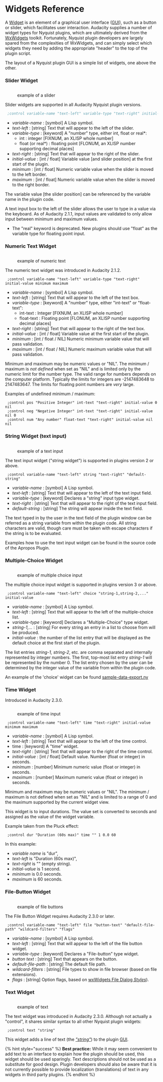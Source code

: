 # Widgets Reference

A [Widget](https://en.wikipedia.org/wiki/Widget\_\(GUI\)) is an element of a graphical user interface ([GUI](https://en.wikipedia.org/wiki/Graphical\_user\_interface)), such as a button or slider, which facilitates user interaction. Audacity supplies a number of widget types for Nyquist plugins, which are ultimately derived from the [WxWidgets](https://www.wxwidgets.org/) toolkit. Fortunately, Nyquist plugin developers are largely spared from the complexities of WxWidgets, and can simply select which widgets they need by adding the appropriate "header" to the top of the plugin script.

The layout of a Nyquist plugin GUI is a simple list of widgets, one above the other.

### Slider Widget

<figure><img src="../../../.gitbook/assets/image (6) (2).png" alt=""><figcaption><p>example of a slider</p></figcaption></figure>

Slider widgets are supported in all Audacity Nyquist plugin versions.

```lisp
 ;control variable-name "text-left" variable-type "text-right" initial-value minimum maximum
```

* _variable-name_ : \[symbol] A Lisp symbol.
* _text-left_ : \[string] Text that will appear to the left of the slider.
* _variable-type_ : \[keyword] A "number" type, either int, float or real\*:
  * int : integer \[FIXNUM, an XLISP whole number]
  * float (or real\*) : floating point \[FLONUM, an XLISP number supporting decimal places]
* _text-right_ : \[string] Text that will appear to the right of the slider.
* _initial-value_ : \[int / float] Variable value \[and slider position] at the first start of the plugin.
* _minimum_ : \[int / float] Numeric variable value when the slider is moved to the left border.
* _maximum_ : \[int / float] Numeric variable value when the slider is moved to the right border.

The variable value \[the slider position] can be referenced by the variable name in the plugin code.

A text input box to the left of the slider allows the user to type in a value via the keyboard. As of Audacity 2.1.1, input values are validated to only allow input between minimum and maximum values.

* The "real" keyword is deprecated. New plugins should use "float" as the variable type for floating point input.

### Numeric Text Widget

<figure><img src="../../../.gitbook/assets/image (5) (1).png" alt=""><figcaption><p>example of numeric text</p></figcaption></figure>

The numeric text widget was introduced in Audacity 2.1.2.

```
 ;control variable-name "text-left" variable-type "text-right" initial-value minimum maximum
```

* _variable-name_ : \[symbol] A Lisp symbol.
* _text-left_ : \[string] Text that will appear to the left of the text box.
* _variable-type_ : \[keyword] A "number" type, either "int-text" or "float-text":
  * int-text : Integer \[FIXNUM, an XLISP whole number]
  * float-text : Floating point \[FLONUM, an XLISP number supporting decimal places]
* _text-right_ : \[string] Text that will appear to the right of the text box.
* _initial-value_ : \[int / float] Variable value at the first start of the plugin.
* _minimum_ : \[int / float / NIL] Numeric minimum variable value that will pass validation.
* _maximum_ : \[int / float / NIL] Numeric maximum variable value that will pass validation.

Minimum and maximum may be numeric values or "NIL". The minimum / maximum is _not defined_ when set as "NIL" and is limited only by the numeric limit for the number type. The valid range for numbers depends on the computer platform. Typically the limits for integers are -2147483648 to 2147483647. The limits for floating point numbers are _very_ large.

Examples of undefined minimum / maximum:

```
 ;control pos "Positive Integer" int-text "text-right" initial-value 0 nil
 ;control neg "Negative Integer" int-text "text-right" initial-value nil 0
 ;control num "Any number" float-text "text-right" initial-value nil nil
```

### String Widget (text input)

<figure><img src="../../../.gitbook/assets/image (8).png" alt=""><figcaption><p>example of a text input</p></figcaption></figure>

The text input widget ("string widget") is supported in plugins version 2 or above.

```
 ;control variable-name "text-left" string "text-right" "default-string"
```

* _variable-name_ : \[symbol] A Lisp symbol.
* _text-left_ : \[string] Text that will appear to the left of the text input field.
* _variable-type_ : \[keyword] Declares a "string" input type widget.
* _text-right_ : \[string] Text that will appear to the right of the text input field.
* _default-string_ : \[string] The string will appear inside the text field.

The text typed in by the user in the text field of the plugin window can be referred as a string variable from within the plugin code. All string characters are valid, though care must be taken with escape characters if the string is to be evaluated.

Examples how to use the text input widget can be found in the source code of the Apropos Plugin.

### Multiple-Choice Widget

<figure><img src="../../../.gitbook/assets/image (3) (1).png" alt=""><figcaption><p>example of multiple choice input</p></figcaption></figure>

The multiple choice input widget is supported in plugins version 3 or above.

```
 ;control variable-name "text-left" choice "string-1,string-2,..." initial-value
```

* _variable-name_ : \[symbol] A Lisp symbol.
* _text-left_ : \[string] Text that will appear to the left of the multiple-choice list.
* _variable-type_ : \[keyword] Declares a "Multiple-Choice" type widget.
* _string-1,..._ : \[string] For every string an entry in a list to choose from will be produced.
* _initial-value_ : the number of the list entry that will be displayed as the default choice at the first start of the plugin.

The list entries _string-1, string-2_, etc. are comma separated and internally represented by integer numbers. The first, top-most list entry _string-1_ will be represented by the number 0. The list entry chosen by the user can be determined by the integer value of the variable from within the plugin code.

An example of the 'choice' widget can be found [sample-data-export.ny](https://github.com/audacity/audacity/blob/master/plug-ins/sample-data-export.ny)

### Time Widget

Introduced in Audacity 2.3.0.

<figure><img src="../../../.gitbook/assets/image (10) (1).png" alt=""><figcaption><p>example of time input</p></figcaption></figure>

```
 ;control variable-name "text-left" time "text-right" initial-value minimum maximum
```

* _variable-name_ : \[symbol] A Lisp symbol.
* _text-left_ : \[string] Text that will appear to the left of the time control.
* time : \[keyword] A "time" widget.
* _text-right_ : \[string] Text that will appear to the right of the time control.
* _initial-value_ : \[int / float] Default value. Number (float or integer) in seconds.
* _minimum_ : \[number] Minimum numeric value (float or integer) in seconds.
* _maximum_ : \[number] Maximum numeric value (float or integer) in seconds.

Minimum and maximum may be numeric values or "NIL". The minimum / maximum is not defined when set as "NIL" and is limited to a range of 0 and the maximum supported by the current widget view.

This widget is to input durations. The value set is converted to seconds and assigned as the value of the widget variable.

Example taken from the Pluck effect:

```
 ;control dur "Duration (60s max)" time "" 1 0.0 60
```

In this example:

* _variable name_ is "dur",
* _text-left_ is "Duration (60s max)",
* _text-right_ is "" (empty string).
* _initial-value_ is 1 second.
* _minimum_ is 0.0 seconds.
* _maximum_ is 60 seconds.

### File-Button Widget

<figure><img src="../../../.gitbook/assets/image (3).png" alt=""><figcaption><p>example of file buttons</p></figcaption></figure>

The File Button Widget requires Audacity 2.3.0 or later.

```
 ;control variable-name "text-left" file "button-text" "default-file-path" "wildcard-filters" "flags"
```

* _variable-name_ : \[symbol] A Lisp symbol.
* _text-left_ : \[string] Text that will appear to the left of the file button widget.
* _variable-type_ : \[keyword] Declares a "File-button" type widget.
* _button text_ : \[string] Text that appears on the button.
* _default-file-path_ : \[string] The default file path.
* _wildcard-filters_ : \[string] File types to show in file browser (based on file extensions).
* _flags_ : \[string] Option flags, based on [wxWidgets File Dialog _Styles_](https://docs.wxwidgets.org/3.1/classwx\_file\_dialog.html)).

### Text Widget

<figure><img src="../../../.gitbook/assets/image (2).png" alt=""><figcaption><p>example of text</p></figcaption></figure>

The text widget was introduced in Audacity 2.3.0. Although not actually a "control", it shares similar syntax to all other Nyquist plugin widgets:

```
 ;control text "string"
```

This widget adds a line of text (the [_"string"_](https://en.wikipedia.org/wiki/String\_\(computer\_science\))) to the plugin [GUI](https://en.wikipedia.org/wiki/Graphical\_user\_interface).

{% hint style="success" %}
**Best practice:** While it may seem convenient to add text to an interface to explain how the plugin should be used, this widget should be used sparingly. Text descriptions should not be used as a substitute for good design. Plugin developers should also be aware that it is not currently possible to provide localization (translations) of text in any widgets in third party plugins.
{% endhint %}
